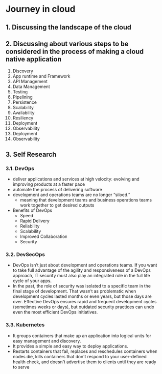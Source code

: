 # Journey in cloud

## 1. Discussing the landscape of the cloud

## 2. Discussing about various steps to be considered in the process of making a cloud native application

1. Discovery
2. App runtime and Framework
3. API Management
4. Data Management
5. Testing
6. Pipelining
7. Persistence
8. Scalability
9. Availability
10. Resiliency
11. Deployment
12. Observability
13. Deployment
14. Observability

## 3. Self Research

### 3.1. DevOps

* deliver applications and services at high velocity: evolving and improving products at a faster pace
* automate the process of delivering software
* development and operations teams are no longer “siloed.”
  * meaning that development teams and business operations teams work together to get desired outputs
* Benefits of DevOps
  * Speed
  * Rapid Delivery
  * Reliability
  * Scalability
  * Improved Collaboration
  * Security

### 3.2. DevSecOps

* DevOps isn’t just about development and operations teams. If you want to take full advantage of the agility and responsiveness of a DevOps approach, IT security must also play an integrated role in the full life cycle of your apps.
* In the past, the role of security was isolated to a specific team in the final stage of development. That wasn’t as problematic when development cycles lasted months or even years, but those days are over. Effective DevOps ensures rapid and frequent development cycles (sometimes weeks or days), but outdated security practices can undo even the most efficient DevOps initiatives.

### 3.3. Kubernetes

* It groups containers that make up an application into logical units for easy management and discovery.
* It provides a simple and easy way to deploy applications.
* Restarts containers that fail, replaces and reschedules containers when nodes die, kills containers that don't respond to your user-defined health check, and doesn't advertise them to clients until they are ready to serve
